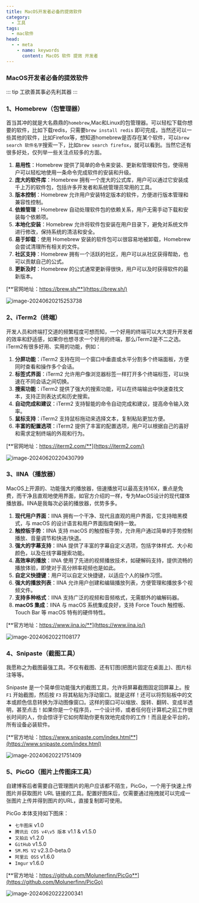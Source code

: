 ```yaml
---
title: MacOS开发者必备的提效软件
category:
  - 工具
tags:
  - mac软件
head:
  - - meta
    - name: keywords
      content: MacOS 软件 提效 开发者
---
```

### MacOS开发者必备的提效软件


::: tip 工欲善其事必先利其器 
:::



### 1、Homebrew（包管理器）

首当其冲的就是大名鼎鼎的`homebrew`,Mac和Linux的包管理器。可以轻松下载你想要的软件，比如下载redis，只需要`brew install redis` 即可完成，当然还可以一些其他的软件，比如Firefox等，想知道homebrew是否存在某个软件，可以`brew search 软件名字`搜索一下，比如`brew search firefox`，就可以看到。当然它还有很多好处，仅列举一些关注点较多的方面。
<!-- more -->
1. **易用性**：Homebrew 提供了简单的命令来安装、更新和管理软件包，使得用户可以轻松地使用一条命令完成软件的安装和升级。
2. **庞大的软件库**：Homebrew 拥有一个庞大的公式库，用户可以通过它安装成千上万的软件包，包括许多开发者和系统管理员常用的工具。
3. **版本控制**：Homebrew 允许用户安装特定版本的软件，方便进行版本管理和兼容性控制。
4. **依赖管理**：Homebrew 自动处理软件包的依赖关系，用户无需手动下载和安装每个依赖项。
5. **本地化安装**：Homebrew 允许将软件包安装在用户目录下，避免对系统文件进行修改，保持系统的清洁和安全。
6. **易于卸载**：使用 Homebrew 安装的软件包可以很容易地被卸载，Homebrew 会尝试清理所有相关的文件。
7. **社区支持**：Homebrew 拥有一个活跃的社区，用户可以从社区获得帮助，也可以贡献自己的公式。
8. **更新及时**：Homebrew 的公式通常更新得很快，用户可以及时获得软件的最新版本。

[**官网地址：https://brew.sh/**](https://brew.sh/)

![image-20240620215253738](https://img.shell101.com/miicoblog/image-20240620215253738.png)

### 2、iTerm2（终端）

开发人员和终端打交道的频繁程度可想而知，一个好用的终端可以大大提升开发者的效率和舒适感，如果你也想寻求一个好用的终端，那么iTerm2是不二之选。iTerm2有很多好用、实用的功能，例如：

1. **分屏功能**：iTerm2 支持在同一个窗口中垂直或水平分割多个终端面板，方便同时查看和操作多个会话。
2. **标签式界面**：iTerm2 允许用户像浏览器标签一样打开多个终端标签，可以快速在不同会话之间切换。
3. **搜索功能**：iTerm2 提供了强大的搜索功能，可以在终端输出中快速查找文本，支持正则表达式和历史搜索。
4. **自动完成和建议**：iTerm2 支持智能的命令自动完成和建议，提高命令输入效率。
5. **鼠标支持**：iTerm2 支持鼠标拖动来选择文本，复制粘贴更加方便。
6. **丰富的配置选项**：iTerm2 提供了丰富的配置选项，用户可以根据自己的喜好和需求定制终端的外观和行为。

[**官网地址：https://iterm2.com/**](https://iterm2.com/)

![image-20240620220430799](https://img.shell101.com/miicoblog/image-20240620220430799.png)

### 3、IINA（播放器）

MacOS上开源的、功能强大的播放器，倍速播放可以最高支持16X，重点是免费，而干净且直观地使用界面，如官方介绍的一样，专为MacOS设计的现代媒体播放器。IINA是我每次必装的播放器，优势多多。

1. **现代用户界面**：IINA 拥有一个干净、现代且直观的用户界面，它支持暗黑模式，与 macOS 的设计语言和用户界面指南保持一致。
2. **触控板手势**：IINA 支持 macOS 的触控板手势，允许用户通过简单的手势控制播放、音量调节和快进/快退。
3. **强大的字幕支持**：IINA 提供了丰富的字幕自定义选项，包括字体样式、大小和颜色，以及在线字幕搜索功能。
4. **高效率的播放**：IINA 使用了先进的视频播放技术，如硬解码支持，提供流畅的播放体验，即使对于高分辨率视频也是如此。
5. **自定义快捷键**：用户可以自定义快捷键，以适应个人的操作习惯。
6. **强大的播放列表**：IINA 允许用户创建和编辑播放列表，方便管理和播放多个视频文件。
7. **支持多种格式**：IINA 支持广泛的视频和音频格式，无需额外的编解码器。
8. **macOS 集成**：IINA 与 macOS 系统集成良好，支持 Force Touch 触控板、Touch Bar 等 macOS 特有的硬件特性。

[**官方地址：https://www.iina.io/**](https://www.iina.io/)

![image-20240620221108177](https://img.shell101.com/miicoblog/image-20240620221108177.png)

### 4、Snipaste（截图工具）

我愿称之为截图最强工具。不仅有截图、还有钉图(把图片固定在桌面上)、图片标注等等。

Snipaste 是一个简单但功能强大的截图工具，允许将屏幕截图固定回屏幕上。按 `F1` 开始截图，然后按 `F3` 将其粘贴为浮动窗口。就是这样！还可以将剪贴板中的文本或颜色信息转换为浮动图像窗口。这样的窗口可以缩放、旋转、翻转、变成半透明，甚至点击！如果你是一个程序员，一个设计师，或者任何在计算机之前工作很长时间的人，你会惊讶于它如何帮助你更有效地完成你的工作！而且是全平台的，所有设备必装软件。

[**官方地址：https://www.snipaste.com/index.html**](https://www.snipaste.com/index.html)

![image-20240620221751409](https://img.shell101.com/miicoblog/image-20240620221751409.png)

### 5、PicGO（图片上传图床工具）

自建博客后者需要自己管理图片的用户应该都不陌生，PicGo，一个用于快速上传图片并获取图片 URL 链接的工具。配置好图床后，仅需要通过拖拽就可以完成一张图片上传并得到图片的URL，直接复制即可使用。

PicGo 本体支持如下图床：

- `七牛图床` v1.0
- `腾讯云 COS v4\v5 版本` v1.1 & v1.5.0
- `又拍云` v1.2.0
- `GitHub` v1.5.0
- `SM.MS V2` v2.3.0-beta.0
- `阿里云 OSS` v1.6.0
- `Imgur` v1.6.0

[**官方地址：https://github.com/Molunerfinn/PicGo**](https://github.com/Molunerfinn/PicGo)

![image-20240620222200341](https://img.shell101.com/miicoblog/image-20240620222200341.png)
